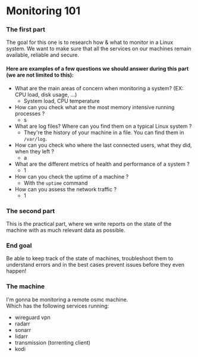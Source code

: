 # Monitoring 101

### The first part

The goal for this one is to research how & what to monitor in a Linux system. We want to make sure that all the services on our machines remain available, reliable and secure.

#### Here are examples of a few questions we should answer during this part (we are not limited to this):
- What are the main areas of concern when monitoring a system? (EX: CPU load, disk usage, ...)
    - System load, CPU temperature
- How can you check what are the most memory intensive running processes ?
    - s
- What are log files? Where can you find them on a typical Linux system ?
    - They're the history of your machine in a file. You can find them in `/var/log`.
- How can you check who where the last connected users, what they did, when they left ?
    - a
- What are the different metrics of health and performance of a system ?
    - 1
- How can you check the uptime of a machine ?
    - With the `uptime` command
- How can you assess the network traffic ?
    - 1

### The second part

This is the practical part, where we write reports on the state of the machine with as much relevant data as possible.

### End goal 

Be able to keep track of the state of machines, troubleshoot them to understand errors and in the best cases prevent issues before they even happen!

### The machine

I'm gonna be monitoring a remote osmc machine.\
Which has the following services running:

- wireguard vpn
- radarr
- sonarr
- lidarr
- transmission (torrenting client)
- kodi

